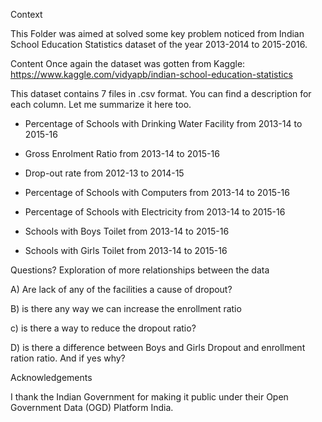 Context

This Folder was aimed at solved some key problem noticed from Indian School Education Statistics dataset of the year 2013-2014 to 2015-2016. 


Content
Once again the dataset was gotten from Kaggle: https://www.kaggle.com/vidyapb/indian-school-education-statistics


This dataset contains 7 files in .csv format. You can find a description for each column. Let me summarize it here too.

- Percentage of Schools with Drinking Water Facility from 2013-14 to 2015-16

- Gross Enrolment Ratio from 2013-14 to 2015-16

- Drop-out rate from 2012-13 to 2014-15

- Percentage of Schools with Computers from 2013-14 to 2015-16

- Percentage of Schools with Electricity from 2013-14 to 2015-16

- Schools with Boys Toilet from 2013-14 to 2015-16

- Schools with Girls Toilet from 2013-14 to 2015-16

Questions? 
Exploration of more relationships between the data

A) Are lack of any of the facilities a cause of dropout?

B) is there any way we can increase the enrollment ratio

c) is there a way to reduce the dropout ratio?

D) is there a difference between Boys and Girls Dropout and enrollment ration ratio. And if yes why?

Acknowledgements

I thank the Indian Government for making it public under their Open Government Data (OGD) Platform India.
